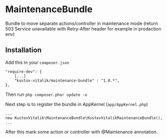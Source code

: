 # MaintenanceBundle

Bundle to move separate actions/controller in maintenance mode (return 503 Service unavailable with Retry-After header for example in prodaction env) 

## Installation

Add this in your `composer.json`

    "require-dev": {
        [...]
        "kustov-vitalik/maintenance-bundle" : "1.0.*",
    },

Then run `php composer.phar update -o`

Next step is to register the bundle in AppKernel (`app/AppKernel.php`)

    ...
    new KustovVitalik\MaintenanceBundle\KustovVitalikMaintenanceBundle(),
    ...

After this mark some action or controller with @Maintenance annotation.
